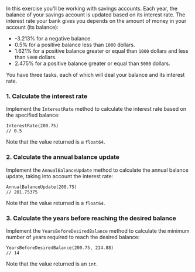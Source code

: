 In this exercise you'll be working with savings accounts. Each year, the balance of your savings account is updated based on its interest rate. The interest rate your bank gives you depends on the amount of money in your account (its balance):

- -3.213% for a negative balance.
- 0.5% for a positive balance less than `1000` dollars.
- 1.621% for a positive balance greater or equal than `1000` dollars and less than `5000` dollars.
- 2.475% for a positive balance greater or equal than `5000` dollars.

You have three tasks, each of which will deal your balance and its interest rate.

### 1. Calculate the interest rate

Implement the `InterestRate` method to calculate the interest rate based on the specified balance:

```golang
InterestRate(200.75)
// 0.5
```

Note that the value returned is a `float64`.

### 2. Calculate the annual balance update

Implement the `AnnualBalanceUpdate` method to calculate the annual balance update, taking into account the interest rate:

```golang
AnnualBalanceUpdate(200.75)
// 201.75375
```

Note that the value returned is a `float64`.

### 3. Calculate the years before reaching the desired balance

Implement the `YearsBeforeDesiredBalance` method to calculate the minimum number of years required to reach the desired balance:

```golang
YearsBeforeDesiredBalance(200.75, 214.88)
// 14
```

Note that the value returned is an `int`.
